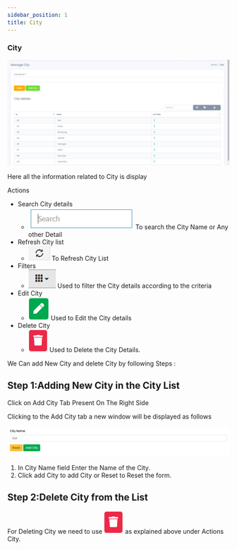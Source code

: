 ```yaml
---
sidebar_position: 1
title: City
---
```


### City

![City Tab](/img/web/city_tab.jpg)

Here all the information related to City is display

Actions

- Search City details
  - ![Search Tab](/img/web/search_tab.jpg) To search the City Name or Any other Detail
- Refresh City list
  - ![Refresh Tab](/img/web/refresh_tab.jpg) To Refresh City List
- Filters
  - ![Filter Tab](/img/web/filter_tab.jpg) Used to filter the City details according to the criteria
- Edit City
  - ![Edit Tab](/img/web/edit_tab.jpg) Used to Edit the City details
- Delete City
  - ![Delete Tab](/img/web/delete1_tab.jpg) Used to Delete the City Details.

We Can add New City and delete City by following Steps :

## Step 1:Adding New City in the City List

Click on Add City Tab Present On The Right Side

Clicking to the Add City tab a new window will be displayed as follows

![New City Form](/img/web/new_city2.jpg)

1.  In City Name field Enter the Name of the City.
2.  Click add City to add City or Reset to Reset the form.

## Step 2:Delete City from the List

For Deleting City we need to use ![Delete Tab](/img/web/delete1_tab.jpg) as explained above under Actions City.
